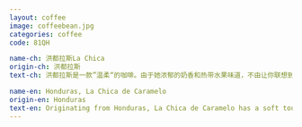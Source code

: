```yaml
---
layout: coffee
image: coffeebean.jpg
categories: coffee
code: 81QH

name-ch: 洪都拉斯La Chica
origin-ch: 洪都拉斯
text-ch: 洪都拉斯是一款”温柔“的咖啡。由于她浓郁的奶香和热带水果味道，不由让你联想到一款热带风情的鸡尾酒。我们对于这款豆子的烘焙程度选择是中度，这样更加保留了她热带感觉的香味。

name-en: Honduras, La Chica de Caramelo
origin-en: Honduras
text-en: Originating from Honduras, La Chica de Caramelo has a soft touch to your palate. Her balanced body flirts with hints of milk chocolate and tropical fruit. When roasted at a medium level, her caramel aroma ignites your senses. With a Q score of 81, she will leave you feeling satisfied.
---
```

